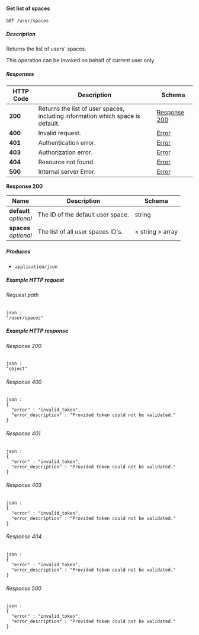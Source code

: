 
<a name="get_user_spaces"></a>
#### Get list of spaces
```
GET /user/spaces
```


##### Description
Returns the list of users' spaces.

This operation can be invoked on behalf of current user only.


##### Responses

|HTTP Code|Description|Schema|
|---|---|---|
|**200**|Returns the list of user spaces, including information which space is default.|[Response 200](#get_user_spaces-response-200)|
|**400**|Invalid request.|[Error](../definitions/Error.md#error)|
|**401**|Authentication error.|[Error](../definitions/Error.md#error)|
|**403**|Authorization error.|[Error](../definitions/Error.md#error)|
|**404**|Resource not found.|[Error](../definitions/Error.md#error)|
|**500**|Internal server Error.|[Error](../definitions/Error.md#error)|

<a name="get_user_spaces-response-200"></a>
**Response 200**

|Name|Description|Schema|
|---|---|---|
|**default**  <br>*optional*|The ID of the default user space.|string|
|**spaces**  <br>*optional*|The list of all user spaces ID's.|< string > array|


##### Produces

* `application/json`


##### Example HTTP request

###### Request path
```
json :
"/user/spaces"
```


##### Example HTTP response

###### Response 200
```
json :
"object"
```


###### Response 400
```
json :
{
  "error" : "invalid_token",
  "error_description" : "Provided token could not be validated."
}
```


###### Response 401
```
json :
{
  "error" : "invalid_token",
  "error_description" : "Provided token could not be validated."
}
```


###### Response 403
```
json :
{
  "error" : "invalid_token",
  "error_description" : "Provided token could not be validated."
}
```


###### Response 404
```
json :
{
  "error" : "invalid_token",
  "error_description" : "Provided token could not be validated."
}
```


###### Response 500
```
json :
{
  "error" : "invalid_token",
  "error_description" : "Provided token could not be validated."
}
```



